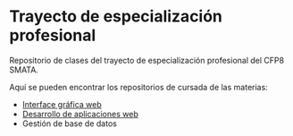 # Trayecto de especialización profesional

Repositorio de clases del trayecto de especialización profesional del CFP8 SMATA.

Aquí se pueden encontrar los repositorios de cursada de las materias:
- [Interface gráfica web](https://github.com/Pablo-Gularte/programacion-web/tree/main/1.%20Interface%20gr%C3%A1fica%20web)
- [Desarrollo de aplicaciones web](https://github.com/Pablo-Gularte/programacion-web/tree/main/2.%20Desarrollo%20de%20aplicaciones%20web)
- Gestión de base de datos
